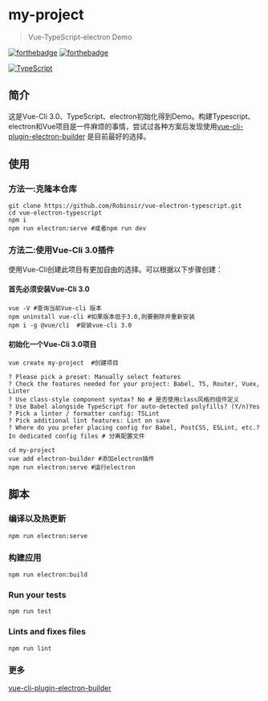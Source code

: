 # my-project

> Vue-TypeScript-electron Demo


[![forthebadge](https://forthebadge.com/images/badges/made-with-vue.svg)](https://forthebadge.com)
[![forthebadge](https://forthebadge.com/images/badges/powered-by-electricity.svg)](https://forthebadge.com)

[![TypeScript](https://badges.frapsoft.com/typescript/code/typescript.svg?v=101)](https://github.com/ellerbrock/typescript-badges/)

## 简介
这是Vue-Cli 3.0、TypeScript、electron初始化得到Demo。构建Typescript、electron和Vue项目是一件麻烦的事情，尝试过各种方案后发现使用[vue-cli-plugin-electron-builder](https://github.com/nklayman/vue-cli-plugin-electron-builder) 是目前最好的选择。
## 使用

### 方法一:克隆本仓库
```
git clone https://github.com/Robinsir/vue-electron-typescript.git
cd vue-electron-typescript
npm i
npm run electron:serve #或者npm run dev
```
### 方法二:使用Vue-Cli 3.0插件
使用Vue-Cli创建此项目有更加自由的选择。可以根据以下步骤创建：

#### 首先**必须安装Vue-Cli 3.0**
```
vue -V #查询当前Vue-cli 版本
npm uninstall vue-cli #如果版本低于3.0,则要删除并重新安装
npm i -g @vue/cli  #安装vue-cli 3.0
```
#### 初始化一个Vue-Cli 3.0项目
```
vue create my-project  #创建项目

? Please pick a preset: Manually select features
? Check the features needed for your project: Babel, TS, Router, Vuex, Linter
? Use class-style component syntax? No # 是否使用class风格的组件定义
? Use Babel alongside TypeScript for auto-detected polyfills? (Y/n)Yes
? Pick a linter / formatter config: TSLint
? Pick additional lint features: Lint on save
? Where do you prefer placing config for Babel, PostCSS, ESLint, etc.? In dedicated config files # 分离配置文件

cd my-project
vue add electron-builder #添加electron插件
npm run electron:serve #运行electron
```

## 脚本


### 编译以及热更新
```
npm run electron:serve
```

### 构建应用
```
npm run electron:build
```

### Run your tests
```
npm run test
```

### Lints and fixes files
```
npm run lint
```

### 更多
 [vue-cli-plugin-electron-builder](https://github.com/nklayman/vue-cli-plugin-electron-builder)